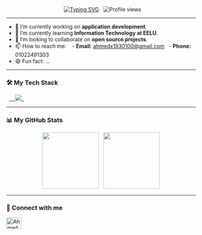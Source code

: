 <div align="center">
  <a href="https://git.io/typing-svg"><img src="https://readme-typing-svg.demolab.com?font=Fira+Code&weight=700&size=28&pause=1000&color=3390FF&center=true&vCenter=true&width=435&lines=Hi+there%2C+I'm+Ahmed+Osman;I'm+a+passionate+developer;Welcome+to+my+profile!" alt="Typing SVG" /></a>
  <img src="https://komarev.com/ghpvc/?username=aboosman745&label=Profile%20views&color=0e75b6&style=flat" alt="Profile views" />
</div>

---

- 🔭 I’m currently working on **application development**.
- 🌱 I’m currently learning **Information Technology at EELU**.
- 👯 I’m looking to collaborate on **open source projects**.
- 📫 How to reach me: 
  - **Email:** ahmedx1930100@gmail.com
  - **Phone:** 01022491303
- 😄 Fun fact: ...

---

### 🛠️ My Tech Stack
<p align="left">
  <a href="https://skillicons.dev">
    <img src="https://skillicons.dev/icons?i=java,python,js,html,css" />
  </a>
</p>

---

### 📊 My GitHub Stats

<p align="center">
  <img height="150em" src="https://github-readme-stats.vercel.app/api?username=aboosman745&show_icons=true&theme=dracula&count_private=true&hide=stars,prs"/>
  <img height="150em" src="https://github-readme-stats.vercel.app/api/top-langs/?username=aboosman745&layout=compact&langs_count=7&theme=dracula"/>
</p>

---

### 🔗 Connect with me
<p align="left">
<a href="https://www.linkedin.com/in/ahmed-osman-mahmoud-morsi-b51372353?utm_source=share&utm_campaign=share_via&utm_content=profile&utm_medium=android_app" target="blank"><img align="center" src="https://raw.githubusercontent.com/rahuldkjain/github-profile-readme-generator/master/src/images/icons/Social/linked-in-alt.svg" alt="Ahmed Osman's LinkedIn" height="30" width="40" /></a>
</p>
